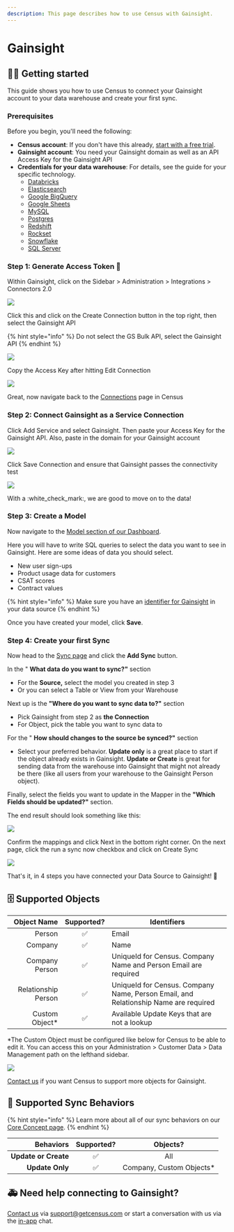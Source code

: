 ```yaml
---
description: This page describes how to use Census with Gainsight.
---
```


# Gainsight

## 🏃‍♀️ Getting started

This guide shows you how to use Census to connect your Gainsight account to your data warehouse and create your first sync.

### Prerequisites

Before you begin, you'll need the following:

* **Census account**: If you don't have this already, [start with a free trial](https://app.getcensus.com).
* **Gainsight account**: You need your Gainsight domain as well as an API Access Key for the Gainsight API
* **Credentials for your data warehouse**: For details, see the guide for your specific technology.
  * [Databricks](https://docs.getcensus.com/sources/databricks)
  * [Elasticsearch](../sources/elasticsearch.md)
  * [Google BigQuery](https://docs.getcensus.com/sources/google-bigquery)
  * [Google Sheets](https://docs.getcensus.com/sources/google-sheets)
  * [MySQL](../sources/mysql.md)
  * [Postgres](https://docs.getcensus.com/sources/postgres)
  * [Redshift](https://docs.getcensus.com/sources/redshift)
  * [Rockset](https://docs.getcensus.com/sources/rockset)
  * [Snowflake](https://docs.getcensus.com/sources/snowflake)
  * [SQL Server](../sources/sql-server.md)

### Step 1: Generate Access Token :key:

Within Gainsight, click on the Sidebar > Administration > Integrations > Connectors 2.0

![](<../.gitbook/assets/Screen Shot 2021-11-19 at 8.27.40 PM.png>)

Click this and click on the Create Connection button in the top right, then select the Gainsight API

{% hint style="info" %}
Do not select the GS Bulk API, select the Gainsight API
{% endhint %}

![](<../.gitbook/assets/Screen Shot 2021-11-19 at 8.28.18 PM.png>)

Copy the Access Key after hitting Edit Connection

![](<../.gitbook/assets/Gainsight Credentials.png>)

Great, now navigate back to the [Connections](https://app.getcensus.com/connections) page in Census

### Step 2: Connect Gainsight as a Service Connection

Click Add Service and select Gainsight. Then paste your Access Key for the Gainsight API. Also, paste in the domain for your Gainsight account

![](<../.gitbook/assets/Gainsight Credentials Census.png>)

Click Save Connection and ensure that Gainsight passes the connectivity test

![](<../.gitbook/assets/Successful GS Test.png>)

With a :white\_check\_mark:, we are good to move on to the data!

### Step 3: Create a Model

Now navigate to the [Model section of our Dashboard](https://app.getcensus.com/models).​‌

Here you will have to write SQL queries to select the data you want to see in Gainsight. Here are some ideas of data you should select‌.

* New user sign-ups
* Product usage data for customers
* CSAT scores
* Contract values

{% hint style="info" %}
Make sure you have an [identifier for Gainsight](gainsight.md#supported-objects) in your data source
{% endhint %}

Once you have created your model, click **Save**.‌

### Step 4: Create your first Sync <a href="#4-create-your-first-sync" id="4-create-your-first-sync"></a>

Now head to the [Sync page](https://app.getcensus.com/syncs) and click the **Add Sync** button‌.

In the " **What data do you want to sync?"** section‌

* For the **Source,** select the model you created in step 3
* Or you can select a Table or View from your Warehouse

Next up is the **"Where do you want to sync data to?"** section‌

* Pick Gainsight from step 2 as **the Connection**
* For Object, pick the table you want to sync data to

For the " **How should changes to the source be synced?"** section‌

* Select your preferred behavior. **Update only** is a great place to start if the object already exists in Gainsight. **Update or Create** is great for sending data from the warehouse into Gainsight that might not already be there (like all users from your warehouse to the Gainsight Person object).

Finally, select the fields you want to update in the Mapper in the **"Which Fields should be updated?"** section‌.

The end result should look something like this:

![](<../.gitbook/assets/Screen Shot 2021-11-19 at 8.59.30 PM.png>)

Confirm the mappings and click Next in the bottom right corner. On the next page, click the run a sync now checkbox and click on Create Sync

![](<../.gitbook/assets/Screen Shot 2021-11-19 at 9.02.14 PM.png>)

That's it, in 4 steps you have connected your Data Source to Gainsight! :tada:

## 🗄 Supported Objects

|     **Object Name** | **Supported?** | **Identifiers**                                                                     |
| ------------------: | :------------: | ----------------------------------------------------------------------------------- |
|              Person |        ✅       | Email                                                                               |
|             Company |        ✅       | Name                                                                                |
|      Company Person |        ✅       | UniqueId for Census. Company Name and Person Email are required                     |
| Relationship Person |        ✅       | UniqueId for Census. Company Name, Person Email, and Relationship Name are required |
|     Custom Object\* |        ✅       | Available Update Keys that are not a lookup                                         |

\*The Custom Object must be configured like below for Census to be able to edit it. You can access this on your Administration > Customer Data > Data Management path on the lefthand sidebar.

![](<../.gitbook/assets/Screen Shot 2022-02-01 at 6.47.18 PM.png>)

[Contact us](mailto:support@getcensus.com) if you want Census to support more objects for Gainsight.

## 🔄 Supported Sync Behaviors

{% hint style="info" %}
Learn more about all of our sync behaviors on our [Core Concept page](../basics/core-concept.md#the-different-sync-behaviors).
{% endhint %}

|        **Behaviors** | **Supported?** |        **Objects?**       |
| -------------------: | :------------: | :-----------------------: |
| **Update or Create** |        ✅       |            All            |
|      **Update Only** |        ✅       | Company, Custom Objects\* |

## 🚑 Need help connecting to Gainsight?

[Contact us](mailto:support@getcensus.com) via support@getcensus.com or start a conversation with us via the [in-app](https://app.getcensus.com) chat.
